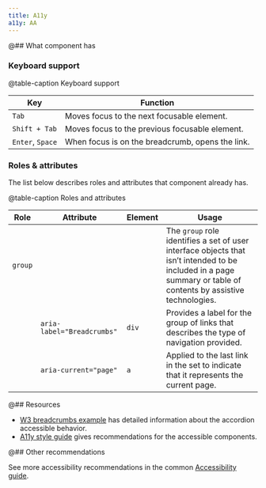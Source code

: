 ```yaml
---
title: A11y
a11y: AA
---
```


@## What component has

### Keyboard support

@table-caption Keyboard support

| Key              | Function                                         |
| ---------------- | ------------------------------------------------ |
| `Tab`            | Moves focus to the next focusable element.       |
| `Shift + Tab`    | Moves focus to the previous focusable element.   |
| `Enter`, `Space` | When focus is on the breadcrumb, opens the link. |

### Roles & attributes

The list below describes roles and attributes that component already has.

@table-caption Roles and attributes

| Role    | Attribute                 | Element | Usage                                                                                                                                                             |
| ------- | ------------------------- | ------- | ----------------------------------------------------------------------------------------------------------------------------------------------------------------- |
| `group` |                           |         | The `group` role identifies a set of user interface objects that isn’t intended to be included in a page summary or table of contents by assistive technologies. |
|         | `aria-label="Breadcrumbs"` | `div`   | Provides a label for the group of links that describes the type of navigation provided.                                                                             |
|         | `aria-current="page"`     | `a`     | Applied to the last link in the set to indicate that it represents the current page.                                                                              |

@## Resources

- [W3 breadcrumbs example](https://www.w3.org/TR/wai-aria-practices-1.1/examples/breadcrumb/index.html) has detailed information about the accordion accessible behavior.
- [A11y style guide](https://a11y-style-guide.com/style-guide/section-navigation.html) gives recommendations for the accessible components.

@## Other recommendations

See more accessibility recommendations in the common [Accessibility guide](/core-principles/a11y/).
